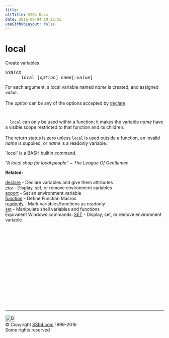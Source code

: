 ```yaml
---
title:
altTitle: SS64 Docs
date: 2016-09-04 19:26:55
useGithubLayout: false
---
```

<!-- #BeginLibraryItem "/Library/head_bash.lbi" --><!-- #EndLibraryItem --><h1>local</h1> 
<p>Create variables</p>
<pre>SYNTAX
      local [<var>option</var>] <var>name</var>[=<var>value</var>]</pre>
<p> For each argument, a local variable named <var>name</var> is created, and 
  assigned <var>value</var>. <br>
  <br>
  The <var>option</var> can be any of the options accepted by <a href="declare.html">declare</a>. 
  <code><br>
  <br>
  local</code> can only be used within a function; it makes the variable <var>name</var> 
  have a visible scope restricted to that function and its children. <br>
  <br>
  The return status is zero unless <code>local</code> is used outside a function, 
  an invalid <var>name</var> is supplied, or <var>name</var> is a readonly variable. 
</p>
<p>`local' is a BASH builtin command.</p>
<p class="quote"><i>"A local shop for local people" ~ The 
  League Of Gentlemen</i></p>
<p><b>Related:</b></p>
<p><a href="declare.html">declare</a> - Declare variables and give them attributes<a href="env.html"><br>
env</a> - Display, set, or remove environment variables<br>
<a href="export.html">export</a> - Set an environment variable<br>
<a href="function.html">function</a> - Define Function Macros <br>
<a href="readonly.html">readonly</a> - Mark variables/functions as readonly<br>
<a href="set.html">set</a> - Manipulate shell variables and functions <br>
Equivalent Windows commands: <a href="../nt/set.html">SET</a> - Display, set, or remove   environment 
variable</p><!-- #BeginLibraryItem "/Library/foot_bash.lbi" --><p>
<!-- bash300 -->
<ins class="adsbygoogle" style="display:inline-block;width:300px;height:250px" data-ad-client="ca-pub-6140977852749469" data-ad-slot="4615356305"></ins>
<script>
(adsbygoogle = window.adsbygoogle || []).push({});
</script></p>
<hr>
<div id="bl" class="footer"><a href="local.html#"><img src="../images/top.png" width="30" height="22" alt="Back to the Top"></a></div>
<div id="br" class="footer, tagline">© Copyright <a href="http://ss64.com/">SS64.com</a> 1999-2016<br>
Some rights reserved</div><!-- #EndLibraryItem -->

